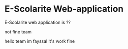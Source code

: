 E-Scolarite Web-application
===========================

E-Scolarite web application is ??

not fine team

hello team im fayssal it's work fine

